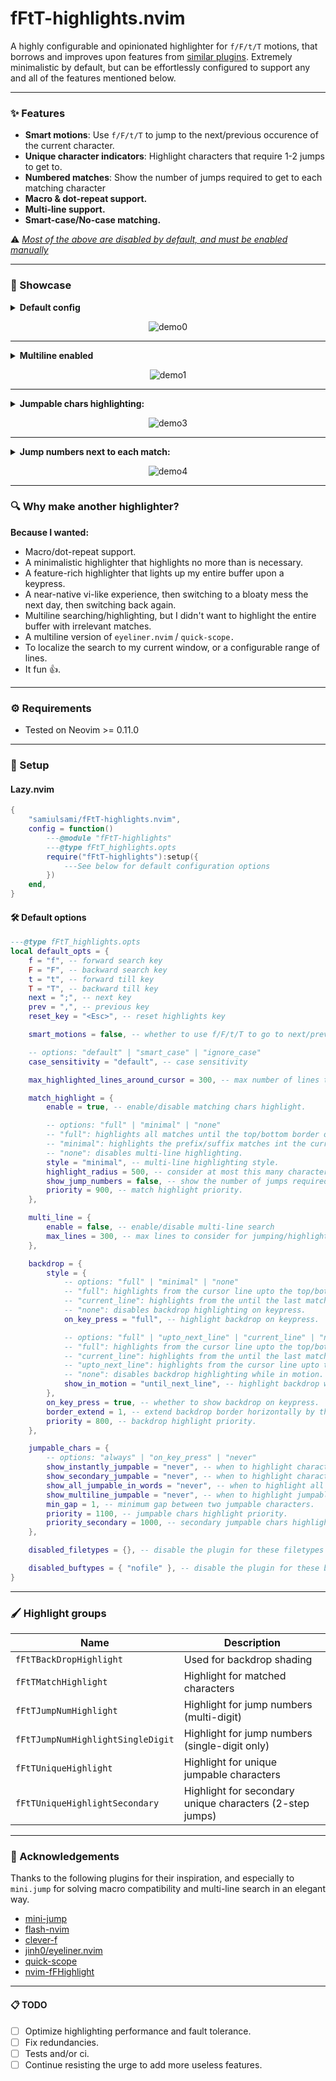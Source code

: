 # fFtT-highlights.nvim

A highly configurable and opinionated highlighter for `f/F/t/T` motions, that borrows and improves upon features from [similar plugins](#-acknowledgements).
Extremely minimalistic by default, but can be effortlessly configured to support any and all of the features mentioned below.

---

### ✨ Features
- <b>Smart motions</b>: Use `f/F/t/T` to jump to the next/previous occurence of the current character.
- <b>Unique character indicators</b>: Highlight characters that require 1-2 jumps to get to.
- <b>Numbered matches</b>: Show the number of jumps required to get to each matching character
- <b>Macro & dot-repeat support.</b>
- <b>Multi-line support.</b>
- <b>Smart-case/No-case matching.</b>

⚠️ <u><i>Most of the above are disabled by default, and must be enabled manually</i></u>

---

### 📸 Showcase
<details>
  <summary><b>Default config</b></summary>

  ```lua
  {}
  ```
</details>

<p align="center">
  <img src="./demo/default.gif" alt="demo0" />
</p>

---
<details>
  <summary><b>Multiline enabled</b></summary>

  ```lua
  {
	  multi_line = {
		  enable = true,
	  }
  }
  ```
</details>
<p align="center">
  <img src="./demo/Multiline.gif" alt="demo1" />
</p>

---
<details>
  <summary><b>Jumpable chars highlighting:</b></summary>

  ```lua
  {
	  multi_line = {
		  enable = true,
	  },
	  match_highlight = {
		  style = "full",
	  },
	  backdrop = {
		  style = {
			  on_key_press = "full",
			  show_in_motion = "full",
		  },
	  },
	  jumpable_chars = {
		  show_instantly_jumpable = "always",
		  show_multiline_jumpable = "on_key_press",
	  }
  }
  ``````
</details>

<p align="center">
  <img src="./demo/Jumpable.gif" alt="demo3" />
</p>

---
<details>
<summary><b>Jump numbers next to each match:</b></summary>

  ```lua
  {
	  multi_line = {
		  enable = true,
	  },
	  match_highlight = {
		  style = "full",
		  show_jump_numbers = true,
	  },
	  backdrop = {
		  style = {
			  on_key_press = "full",
			  show_in_motion = "full",
		  },
	  },
  }
  ```
</details>

<p align="center">
  <img src="./demo/Jump numbers.gif" alt="demo4" />
</p>

---
### 🔍 Why make another highlighter?
<b>Because I wanted:</b>
- Macro/dot-repeat support.
- A minimalistic highlighter that highlights no more than is necessary.
- A feature-rich highlighter that lights up my entire buffer upon a keypress.
- A near-native vi-like experience, then switching to a bloaty mess the next day, then switching back again.
- Multiline searching/highlighting, but I didn't want to highlight the entire buffer with irrelevant matches.
- A multiline version of `eyeliner.nvim` / `quick-scope.`
- To localize the search to my current window, or a configurable range of lines.
- It fun 👍.

---
### ⚙️ Requirements
- Tested on Neovim >= 0.11.0
---
### 🧰 Setup
#### Lazy.nvim
```lua
{
	"samiulsami/fFtT-highlights.nvim",
	config = function()
		---@module "fFtT-highlights"
		---@type fFtT_highlights.opts
		require("fFtT-highlights"):setup({
			---See below for default configuration options
		})
	end,
}
```
#### 🛠️ Default options
```lua
---@type fFtT_highlights.opts
local default_opts = {
	f = "f", -- forward search key
	F = "F", -- backward search key
	t = "t", -- forward till key
	T = "T", -- backward till key
	next = ";", -- next key
	prev = ",", -- previous key
	reset_key = "<Esc>", -- reset highlights key

	smart_motions = false, -- whether to use f/F/t/T to go to next/previous characters

	-- options: "default" | "smart_case" | "ignore_case"
	case_sensitivity = "default", -- case sensitivity

	max_highlighted_lines_around_cursor = 300, -- max number of lines to consider above/below cursor for highlighting. Doesn't prevent jumps outside the range.

	match_highlight = {
		enable = true, -- enable/disable matching chars highlight.

		-- options: "full" | "minimal" | "none"
		-- "full": highlights all matches until the top/bottom border or max_lines.
		-- "minimal": highlights the prefix/suffix matches int the current line, and upto exactly ONE match above/below the cursor if it exists.
		-- "none": disables multi-line highlighting.
		style = "minimal", -- multi-line highlighting style.
		highlight_radius = 500, -- consider at most this many characters for highlighting around the cursor.
		show_jump_numbers = false, -- show the number of jumps required to get to each matching character.
		priority = 900, -- match highlight priority.
	},

	multi_line = {
		enable = false, -- enable/disable multi-line search
		max_lines = 300, -- max lines to consider for jumping/highlights above/below cursor if multi-line search is enabled.
	},

	backdrop = {
		style = {
			-- options: "full" | "minimal" | "none"
			-- "full": highlights from the cursor line upto the top/bottom border.
			-- "current_line": highlights from the until the last matching character in the cursor line.
			-- "none": disables backdrop highlighting on keypress.
			on_key_press = "full", -- highlight backdrop on keypress.

			-- options: "full" | "upto_next_line" | "current_line" | "none"
			-- "full": highlights from the cursor line upto the top/bottom border.
			-- "current_line": highlights from the until the last matching character in the cursor line.
			-- "upto_next_line": highlights from the cursor line upto the next matching character in another line.
			-- "none": disables backdrop highlighting while in motion.
			show_in_motion = "until_next_line", -- highlight backdrop while in motion.
		},
		on_key_press = true, -- whether to show backdrop on keypress.
		border_extend = 1, -- extend backdrop border horizontally by this many characters.
		priority = 800, -- backdrop highlight priority.
	},

	jumpable_chars = {
		-- options: "always" | "on_key_press" | "never"
		show_instantly_jumpable = "never", -- when to highlight characters that can be jumped to in 1 step (options below have no effect when this is disabled).
		show_secondary_jumpable = "never", -- when to highlight characters that can be jumped to in 2 steps.
		show_all_jumpable_in_words = "never", -- when to highlight all characters that can be jumped to in 1 or 2 steps. Highlights one char per word by default.
		show_multiline_jumpable = "never", -- when to highlight jumpable characters in other lines.
		min_gap = 1, -- minimum gap between two jumpable characters.
		priority = 1100, -- jumpable chars highlight priority.
		priority_secondary = 1000, -- secondary jumpable chars highlight priority.
	},

	disabled_filetypes = {}, -- disable the plugin for these filetypes (falls back to default keybindings)

	disabled_buftypes = { "nofile" }, -- disable the plugin for these buftypes (falls back to default keybindings)
}
```
---
### 🖌️ Highlight groups
| Name                   | Description                                              |
| --------------------------------- | -------------------------------------------------------- |
| `fFtTBackDropHighlight`           | Used for backdrop shading                                |
| `fFtTMatchHighlight`              | Highlight for matched characters                         |
| `fFtTJumpNumHighlight`            | Highlight for jump numbers (multi-digit)                 |
| `fFtTJumpNumHighlightSingleDigit` | Highlight for jump numbers (single-digit only)           |
| `fFtTUniqueHighlight`             | Highlight for unique jumpable characters                 |
| `fFtTUniqueHighlightSecondary`    | Highlight for secondary unique characters (2-step jumps) |
---
### 💎 Acknowledgements
Thanks to the following plugins for their inspiration, and especially to `mini.jump` for solving macro compatibility and multi-line search in an elegant way.
- [mini-jump](https://github.com/echasnovski/mini.nvim/blob/main/readmes/mini-jump.md) 
- [flash-nvim](https://github.com/folke/flash.nvim)
- [clever-f](https://github.com/rhysd/clever-f.vim)
- [jinh0/eyeliner.nvim](https://github.com/jinh0/eyeliner.nvim)
- [quick-scope](https://github.com/unblevable/quick-scope)
- [nvim-fFHighlight](https://github.com/kevinhwang91/nvim-fFHighlight)
---
#### 📋 TODO
- [ ] Optimize highlighting performance and fault tolerance.
- [ ] Fix redundancies.
- [ ] Tests and/or ci.
- [ ] Continue resisting the urge to add more useless features.
